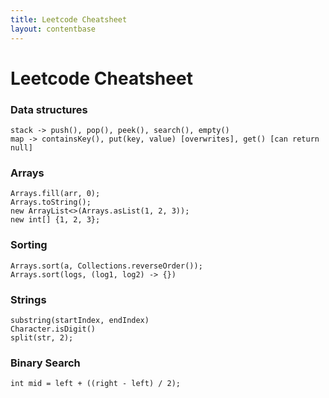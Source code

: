 ```yaml
---
title: Leetcode Cheatsheet
layout: contentbase
---
```

Leetcode Cheatsheet
======

### Data structures
```
stack -> push(), pop(), peek(), search(), empty()
map -> containsKey(), put(key, value) [overwrites], get() [can return null]
```

### Arrays
```
Arrays.fill(arr, 0);
Arrays.toString();
new ArrayList<>(Arrays.asList(1, 2, 3));
new int[] {1, 2, 3};
```

### Sorting
```
Arrays.sort(a, Collections.reverseOrder());
Arrays.sort(logs, (log1, log2) -> {})
```

### Strings
```
substring(startIndex, endIndex)
Character.isDigit()
split(str, 2);
```

### Binary Search
```
int mid = left + ((right - left) / 2);
```